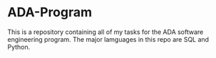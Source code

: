 # ADA-Program
This is a repository containing all of my tasks for the ADA software engineering program.
The major lamguages in this repo are SQL and Python.
